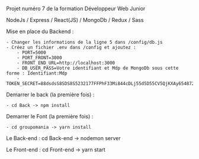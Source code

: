 Projet numéro 7 de la formation Développeur Web Junior

NodeJs / Express / React(JS) / MongoDb / Redux / Sass

Mise en place du Backend :

    - Changer les informations de la ligne 5 dans /config/db.js
    - Créez un fichier .env dans /config et ajoutez :
        - PORT=5000
        - PORT_FRONT=3000
        - FRONT_END_URL=http://localhost:3000
        - DB_USER_PASS=Votre identifiant et Mdp de MongoDb sous cette forme : Identifiant:Mdp
        - TOKEN_SECRET=88dsdsS8SDS8S5232177FFPhF33Mi844cDLj55d5D55CV5QjKXAy654872kljrd86156JGHJbBjhJKj256559BlMKjHFgDFkj565GF23454BGG5ENB456RkLlK12Lkl7nSL7Ljj8

Demarrer le back (la première fois) :

    - cd Back -> npm install 

Demarrer le Font (la première fois) :

    - cd groupomania -> yarn install 

Le Back-end : cd Back-end -> nodemon server

Le Front-end : cd Front-end -> yarn start
    